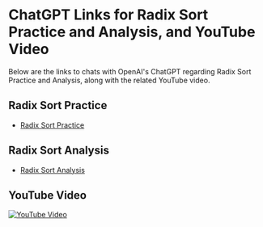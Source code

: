 # ChatGPT Links for Radix Sort Practice and Analysis, and YouTube Video

Below are the links to chats with OpenAI's ChatGPT regarding Radix Sort Practice and Analysis, along with the related YouTube video.

## Radix Sort Practice

- [Radix Sort Practice](https://chat.openai.com/share/32a90291-2a62-41d6-8b6d-33e45ebcf4ed)

## Radix Sort Analysis

- [Radix Sort Analysis](https://chat.openai.com/share/3d6aba14-d9a8-4a9e-a7f3-7ccb3eaffdd8)

## YouTube Video

[![YouTube Video](https://img.youtube.com/vi/xtzzHfL3ueY/maxresdefault.jpg)](https://www.youtube.com/watch?v=xtzzHfL3ueY)
